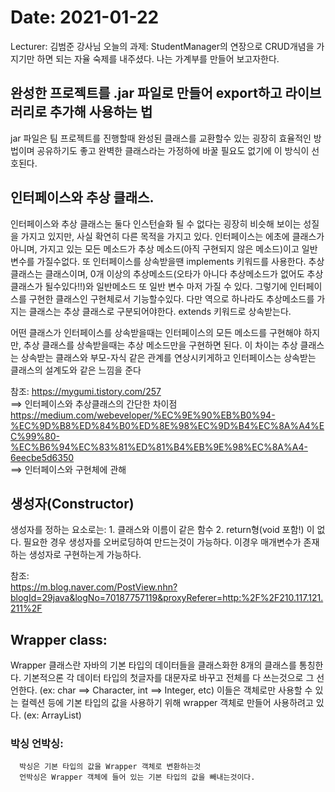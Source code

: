 # Date: 2021-01-22
  Lecturer: 김범준 강사님
  오늘의 과제: StudentManager의 연장으로 CRUD개념을 가지기만 하면 되는 자율 숙제를 내주셨다. 나는 가계부를 만들어 보고자한다. 

## 완성한 프로젝트를 .jar 파일로 만들어 export하고 라이브러리로 추가해 사용하는 법
  jar 파일은 팀 프로젝트를 진행할때 완성된 클래스를 교환할수 있는 굉장히 효율적인 방법이며 공유하기도 좋고 완벽한 클래스라는 가정하에 바꿀 필요도 없기에 
  이 방식이 선호된다.  
  
## 인터페이스와 추상 클래스.
  인터페이스와 추상 클래스는 둘다 인스턴슬화 될 수 없다는 굉장히 비슷해 보이는 성질을 가지고 있지만, 사실 확연히 다른 목적을 가지고 있다.
  인터페이스는 에초에 클래스가 아니며, 가지고 있는 모든 메소드가 추상 메소드(아직 구현되지 않은 메소드)이고 일반 변수를 가질수없다. 또 인터페이스를 상속받을땐
  implements 키워드를 사용한다. 
  추상 클래스는 클래스이며, 0개 이상의 추상메소드(오타가 아니다 추상메소드가 없어도 추상 클래스가 될수있다!!)와 일반메소드 또 일반 변수 마저 가질 수 있다. 
  그렇기에 인터페이스를 구현한 클래스인 구현체로서 기능할수있다. 다만 역으로 하나라도 추상메소드를 가지는 클래스는 추상 클래스로 구분되어야한다. extends 키워드로
  상속받는다. 
  
  어떤 클래스가 인터페이스를 상속받을때는 인터페이스의 모든 메소드를 구현해야 하지만, 추상 클래스를 상속받을때는 추상 메소드만을 구현하면 된다. 
  이 차이는 추상 클래스는 상속받는 클래스와 부모-자식 같은 관계를 연상시키게하고 인터페이스는 상속받는 클래스의 설계도와 같은 느낌을 준다
  
  참조:
  https://mygumi.tistory.com/257  
    ==> 인터페이스와 추상클래스의 간단한 차이점
  https://medium.com/webeveloper/%EC%9E%90%EB%B0%94-%EC%9D%B8%ED%84%B0%ED%8E%98%EC%9D%B4%EC%8A%A4%EC%99%80-%EC%B6%94%EC%83%81%ED%81%B4%EB%9E%98%EC%8A%A4-6eecbe5d6350  
   ==> 인터페이스와 구현체에 관해
  
  
## 생성자(Constructor)
  생성자를 정하는 요소로는:
    1. 클래스와 이름이 같은 함수
    2. return형(void 포함!) 이 없다.
  필요한 경우 생성자를 오버로딩하여 만드는것이 가능하다. 이경우 매개변수가 존재하는 생성자로 구현하는게 가능하다.
  
  참조:  
  https://m.blog.naver.com/PostView.nhn?blogId=29java&logNo=70187757119&proxyReferer=http:%2F%2F210.117.121.211%2F  
  

## Wrapper class:
  Wrapper 클래스란 자바의 기본 타입의 데이터들을 클래스화한 8개의 클래스를 통칭한다. 기본적으론 각 데이터 타입의 첫글자를 대문자로 바꾸고 전체를 다
  쓰는것으로 그 선언한다. (ex: char ==> Character, int ==> Integer, etc) 
  이들은 객체로만 사용할 수 있는 컬렉션 등에 기본 타입의 값을 사용하기 위해 wrapper 객체로 만들어 사용하려고 있다. (ex: ArrayList<Integer>)
  
  ### 박싱 언박싱:
      박싱은 기본 타입의 값을 Wrapper 객체로 변환하는것
      언박싱은 Wrapper 객체에 들어 있는 기본 타입의 값을 빼내는것이다.
